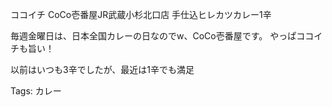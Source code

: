 ココイチ
CoCo壱番屋JR武蔵小杉北口店
手仕込ヒレカツカレー1辛

毎週金曜日は、日本全国カレーの日なのでw、CoCo壱番屋です。
やっぱココイチも旨い！

以前はいつも3辛でしたが、最近は1辛でも満足

Tags:
  カレー